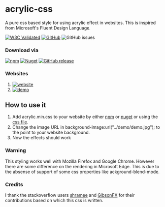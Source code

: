 # acrylic-css
A pure css based style for using acrylic effect in websites. This is inspired from Microsoft's Fluent Design Language.

[![W3C Validated](http://jigsaw.w3.org/css-validator/images/vcss)](https://jigsaw.w3.org/css-validator/validator?uri=https%3A%2F%2Fkolappannathan.github.io%2Fassets%2Flib%2Fmy-lib%2Facrylic%2Facrylic.min.css&profile=css3svg&usermedium=all&warning=2&vextwarning=&lang=en)
[![GitHub](https://img.shields.io/github/license/kolappannathan/acrylic-css.svg?logo=github&style=flat-square)](https://github.com/kolappannathan/acrylic-css/blob/master/LICENSE)
![GitHub issues](https://img.shields.io/github/issues/kolappannathan/acrylic-css.svg?logo=github&style=flat-square)

### Download via
[![npm](https://img.shields.io/npm/v/acrylic-css.svg?logo=npm&style=flat-square)](https://www.npmjs.com/package/acrylic-css)
[![Nuget](https://img.shields.io/nuget/v/acrylic.css.svg?logo=nuget&style=flat-square)](https://www.nuget.org/packages/acrylic.css/)
[![GitHub release](https://img.shields.io/github/release/kolappannathan/acrylic-css.svg?logo=github&style=flat-square)](https://github.com/kolappannathan/acrylic-css/releases)

### Websites
 1. [![website](https://img.shields.io/badge/View-Project%20website-informational.svg?logo=mozilla%20firefox&style=flat-square)](https://kolappannathan.github.io/projects/acrylic-css/index.html)
 2. [![demo](https://img.shields.io/badge/View-Live%20demo-informational.svg?logo=mozilla%20firefox&style=flat-square)](https://kolappannathan.github.io/projects/acrylic-css/demo.html)

## How to use it

1. Add acrylic.min.css to your website by either [npm](https://www.npmjs.com/package/acrylic-css) or [nuget](https://www.nuget.org/packages/acrylic.css/) or using the [css file](https://github.com/kolappannathan/acrylic-css/tree/master/dist).
2. Change the image URL in background-image:url("../demo/demo.jpg"); to the point to your website background.
3. Now the effects should work

### Warning

This styling works well with Mozilla Firefox and Google Chrome. However there are some difference on the rendering in Microsoft Edge. This is due to the absense of support of some css properties like ackground-blend-mode.

### Credits

I thank the stackoverflow users [shramee](https://stackoverflow.com/a/44611674/5407188) and [GibsonFX](https://stackoverflow.com/a/44630890/5407188) for their contributions based on which this css is written.
